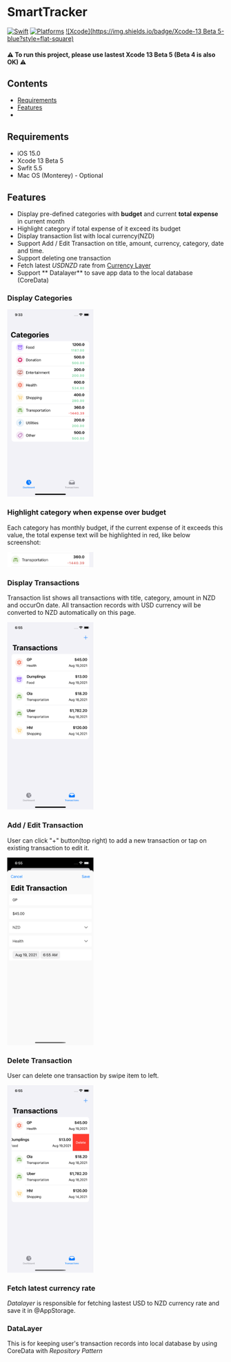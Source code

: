 # SmartTracker

[![Swift](https://img.shields.io/badge/Swift-5.5-orange?style=flat-square)](https://img.shields.io/badge/Swift-5.5-Orange?style=flat-square)
[![Platforms](https://img.shields.io/badge/Platforms-iOS_iPadOS-yellowgreen?style=flat-square)](https://img.shields.io/badge/Platforms-iOS_iPadOS-Green?style=flat-square)
[![Xcode](https://img.shields.io/badge/Xcode-13 Beta 5-blue?style=flat-square)](https://img.shields.io/badge/Platforms-iOS_iPadOS-Green?style=flat-square)

#### ⚠️ To run this project, please use lastest Xcode 13 Beta 5 (Beta 4 is also OK) ⚠️

## Contents

- [Requirements](#requirements)
- [Features](#features)
- 
## Requirements

- iOS 15.0
- Xcode 13 Beta 5
- Swfit 5.5
- Mac OS (Monterey) - Optional

## Features

- Display pre-defined categories with **budget** and current **total expense** in current month
- Highlight category if total expense of it exceed its budget
- Display transaction list with local currency(NZD)
- Support Add / Edit Transaction on title, amount, currency, category, date and time.
- Support deleting one transaction
- Fetch latest *USDNZD* rate from [Currency Layer]( https://currencylayer.com)
- Support ** Datalayer** to save app data to the local database (CoreData)

### Display Categories

<img src="./assets/images/categories.png" width="200">

### Highlight category when expense over budget

Each category has monthly budget, if the current expense of it exceeds this value, the total expense text will be highlighted in red, like below screenshot:

<img src="./assets/images/highlight.png" width="200">

### Display Transactions

Transaction list shows all transactions with title, category, amount in NZD and occurOn date. All transaction records with USD currency will be converted to NZD automatically on this page.

<img src="./assets/images/transactions.png" width="200">

### Add / Edit Transaction

User can click "+" button(top right) to add a new transaction or tap on existing transaction to edit it.

<img src="./assets/images/edit.png" width="200">

### Delete Transaction

User can delete one transaction by swipe item to left.

<img src="./assets/images/delete.png" width="200">

### Fetch latest currency rate

*Datalayer* is responsible for fetching lastest USD to NZD currency rate and save it in @AppStorage.

### DataLayer

This is for keeping user's transaction records into local database by using CoreData with *Repository Pattern*